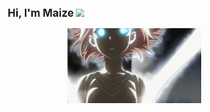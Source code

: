 ## Hi, I'm Maize <img src="https://media.giphy.com/media/mGcNjsfWAjY5AEZNw6/giphy.gif" width="50">

<div align="center">
<img height="150" src="https://raw.githubusercontent.com/prcting/prcting/master/1.gif" alt="gif with funny random cat say thank you." />
</div>

